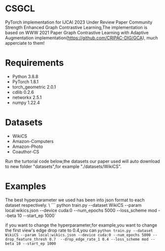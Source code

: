 # CSGCL
PyTorch implementation for IJCAI 2023 Under Review Paper Community Strength Enhanced Graph Contrastive Learning,The implementation is based on WWW 2021 Paper Graph Contrastive Learning with Adaptive Augmentation implementation(https://github.com/CRIPAC-DIG/GCA), much apperciate to them!
# Requirements
* Python 3.8.8
* PyTorch 1.8.1
* torch_geometric 2.0.1
* cdlib 0.2.6
* networkx 2.5.1
* numpy 1.22.4
# Datasets
* WikiCS
* Amazon-Computers
* Amazon-Photo
* Coauthor-CS

Run the turtorial code below,the datasets our paper used will auto download to new folder "datasets",for example "./datasets/WikiCS".

# Examples
The best hyperparameter we used has been into json format to each dataset respectively.
\ ``` python train.py --dataset WikiCS --param local:wikics.json --device cuda:0 --num_epochs 5000 --loss_scheme mod --beta 10 --start_ep 1000`

if you want to change the hyperparameter,for example,you want to change the first view's edge drop rate to 0.4,you can
`python train.py --dataset WikiCS --param local:wikics.json --device cuda:0 --num_epochs 5000 --drop_feature_thresh 0.7  --drop_edge_rate_1 0.4 --loss_scheme mod --beta 10 --start_ep 1000`
